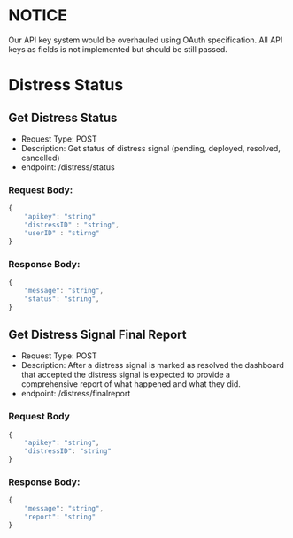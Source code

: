 # NOTICE
Our API key system would be overhauled using OAuth specification. All API keys as fields is not implemented but should be still passed.

# Distress Status

## Get Distress Status

- Request Type: POST 
- Description: Get status of distress signal (pending, deployed, resolved, cancelled)
- endpoint: /distress/status

### Request Body:
``` javascript
{
    "apikey": "string"
    "distressID" : "string",
    "userID" : "stirng"
}

```

### Response Body:
``` javascript
{
    "message": "string",
    "status": "string",
}
```


## Get Distress Signal Final Report

- Request Type: POST
- Description: After a distress signal is marked as resolved the dashboard that accepted the distress signal is expected to provide a comprehensive report of what happened and what they did.
- endpoint: /distress/finalreport

### Request Body
``` javascript
{
    "apikey": "string",
    "distressID": "string"
}
```

### Response Body:
``` javascript
{
    "message": "string",
    "report": "string"
}
```
